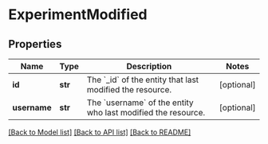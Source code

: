 # ExperimentModified

## Properties
Name | Type | Description | Notes
------------ | ------------- | ------------- | -------------
**id** | **str** | The &#x60;_id&#x60; of the entity that last modified the resource. | [optional] 
**username** | **str** | The &#x60;username&#x60; of the entity who last modified the resource. | [optional] 

[[Back to Model list]](../README.md#documentation-for-models) [[Back to API list]](../README.md#documentation-for-api-endpoints) [[Back to README]](../README.md)

